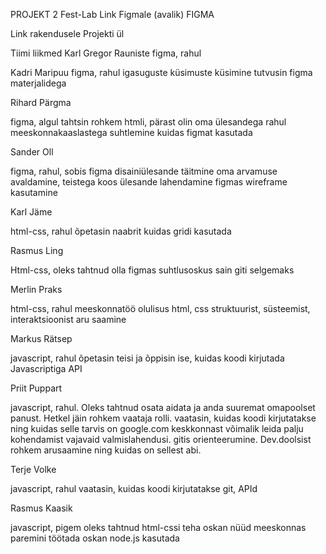 PROJEKT 2 Fest-Lab
Link Figmale (avalik)
FIGMA

Link rakendusele
Projekti ül

Tiimi liikmed
Karl Gregor Rauniste
figma, rahul

Kadri Maripuu
figma, rahul
igasuguste küsimuste küsimine
tutvusin figma materjalidega

Rihard Pärgma

figma, algul tahtsin rohkem htmli, pärast olin oma ülesandega rahul
meeskonnakaaslastega suhtlemine
kuidas figmat kasutada

Sander Oll

figma, rahul, sobis figma disainiülesande täitmine
oma arvamuse avaldamine, teistega koos ülesande lahendamine
figmas wireframe kasutamine

Karl Jäme

html-css, rahul
õpetasin naabrit
kuidas gridi kasutada

Rasmus Ling

Html-css, oleks tahtnud olla figmas
suhtlusoskus
sain giti selgemaks

Merlin Praks

html-css, rahul
meeskonnatöö olulisus
html, css struktuurist, süsteemist, interaktsioonist aru saamine

Markus Rätsep

javascript, rahul
õpetasin teisi ja õppisin ise, kuidas koodi kirjutada
Javascriptiga API

Priit Puppart

javascript, rahul. Oleks tahtnud osata aidata ja anda suuremat omapoolset panust. Hetkel jäin rohkem vaataja rolli.
vaatasin, kuidas koodi kirjutatakse ning kuidas selle tarvis on google.com keskkonnast võimalik leida palju kohendamist vajavaid valmislahendusi.
gitis orienteerumine. Dev.doolsist rohkem arusaamine ning kuidas on sellest abi.

Terje Volke

javascript, rahul
vaatasin, kuidas koodi kirjutatakse
git, APId

Rasmus Kaasik

javascript, pigem oleks tahtnud html-cssi teha
oskan nüüd meeskonnas paremini töötada
oskan node.js kasutada
